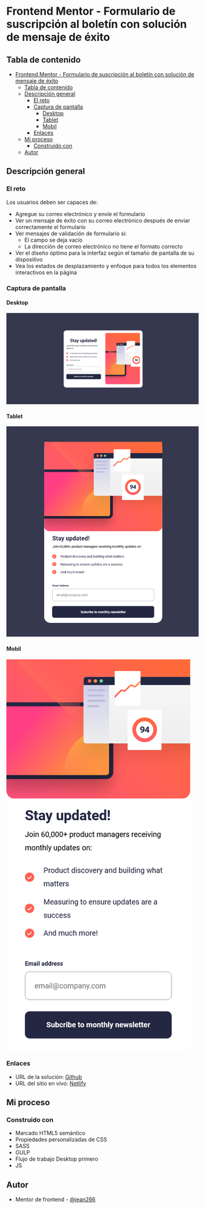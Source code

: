 # Frontend Mentor - Formulario de suscripción al boletín con solución de mensaje de éxito


## Tabla de contenido

- [Frontend Mentor - Formulario de suscripción al boletín con solución de mensaje de éxito](#frontend-mentor---formulario-de-suscripción-al-boletín-con-solución-de-mensaje-de-éxito)
  - [Tabla de contenido](#tabla-de-contenido)
  - [Descripción general](#descripción-general)
    - [El reto](#el-reto)
    - [Captura de pantalla](#captura-de-pantalla)
      - [Desktop](#desktop)
      - [Tablet](#tablet)
      - [Mobil](#mobil)
    - [Enlaces](#enlaces)
  - [Mi proceso](#mi-proceso)
    - [Construido con](#construido-con)
  - [Autor](#autor)


## Descripción general

### El reto

Los usuarios deben ser capaces de:

- Agregue su correo electrónico y envíe el formulario
- Ver un mensaje de éxito con su correo electrónico después de enviar correctamente el formulario
- Ver mensajes de validación de formulario si:
   - El campo se deja vacío
   - La dirección de correo electrónico no tiene el formato correcto
- Ver el diseño óptimo para la interfaz según el tamaño de pantalla de su dispositivo
- Vea los estados de desplazamiento y enfoque para todos los elementos interactivos en la página

### Captura de pantalla

#### Desktop
![](./screenshot/desktop.png)

#### Tablet
![](./screenshot/tablet.png)

#### Mobil
![](./screenshot/mobil.png)



### Enlaces

- URL de la solución: [Github](https://github.com/jean266/suscripcion)
- URL del sitio en vivo: [Netlify](https://dashing-capybara-1eb0a4.netlify.app/)

## Mi proceso

### Construido con

- Marcado HTML5 semántico
- Propiedades personalizadas de CSS
- SASS
- GULP
- Flujo de trabajo Desktop primero
- JS

## Autor

- Mentor de frontend - [@jean266](https://www.frontendmentor.io/profile/jean266)
